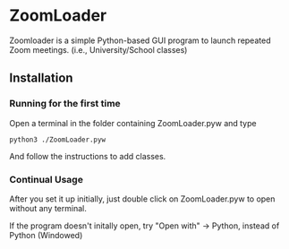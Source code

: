 # ZoomLoader

Zoomloader is a simple Python-based GUI program to launch repeated Zoom meetings. (i.e., University/School classes)

## Installation

### Running for the first time

Open a terminal in the folder containing ZoomLoader.pyw and type
```
python3 ./ZoomLoader.pyw
```
And follow the instructions to add classes.

### Continual Usage

After you set it up initially, just double click on ZoomLoader.pyw to open without any terminal.

If the program doesn't initally open, try "Open with" -> Python, instead of Python (Windowed)

